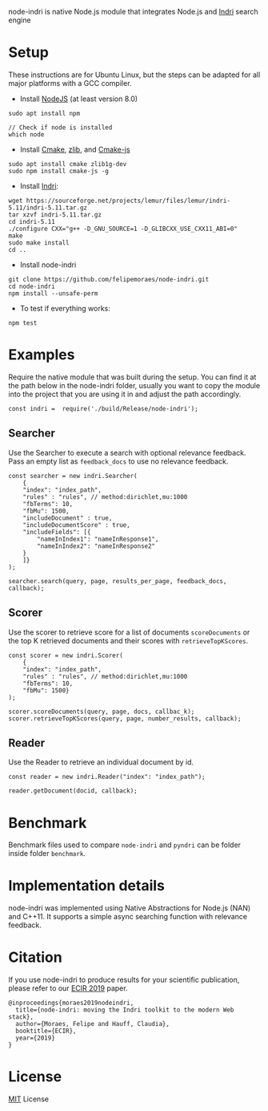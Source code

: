 
node-indri is native Node.js module that integrates Node.js and [Indri](https://www.lemurproject.org/indri.php) search engine 

# Setup
These instructions are for Ubuntu Linux, but the steps can be adapted for all major platforms with a GCC compiler.

- Install [NodeJS](https://nodejs.org/en/) (at least version 8.0)
```
sudo apt install npm

// Check if node is installed
which node
```

- Install [Cmake](https://cmake.org/), [zlib](https://zlib.net/), and [Cmake-js](https://www.npmjs.com/package/cmake-js)
```
sudo apt install cmake zlib1g-dev
sudo npm install cmake-js -g
```

- Install [Indri](https://www.lemurproject.org/indri.php):
```
wget https://sourceforge.net/projects/lemur/files/lemur/indri-5.11/indri-5.11.tar.gz
tar xzvf indri-5.11.tar.gz
cd indri-5.11
./configure CXX="g++ -D_GNU_SOURCE=1 -D_GLIBCXX_USE_CXX11_ABI=0"
make
sudo make install
cd ..
```

- Install node-indri

```
git clone https://github.com/felipemoraes/node-indri.git
cd node-indri
npm install --unsafe-perm
```

- To test if everything works:
```
npm test 
```

# Examples
Require the native module that was built during the setup. You can find it at the path below in the node-indri folder, usually you want to copy the module into the project that you are using it in and adjust the path accordingly.

```
const indri =  require('./build/Release/node-indri');
```

## Searcher
Use the Searcher to execute a search with optional relevance feedback. Pass an empty list as `feedback_docs` to use no relevance feedback.

```
const searcher = new indri.Searcher(
    {
    "index": "index_path", 
    "rules" : "rules", // method:dirichlet,mu:1000
    "fbTerms": 10,
    "fbMu": 1500, 
    "includeDocument" : true,
    "includeDocumentScore" : true, 
    "includeFields": [{ 
        "nameInIndex1": "nameInResponse1", 
        "nameInIndex2": "nameInResponse2"
    }
    ]}
);

searcher.search(query, page, results_per_page, feedback_docs, callback);
```

## Scorer
Use the scorer to retrieve score for a list of documents `scoreDocuments` or the top K retrieved documents and their scores with  `retrieveTopKScores`.

```
const scorer = new indri.Scorer(
    {
    "index": "index_path", 
    "rules" : "rules", // method:dirichlet,mu:1000
    "fbTerms": 10,
    "fbMu": 1500}
);

scorer.scoreDocuments(query, page, docs, callbac_k);
scorer.retrieveTopKScores(query, page, number_results, callback);

```

## Reader 
Use the Reader to retrieve an individual document by id.

```
const reader = new indri.Reader("index": "index_path");

reader.getDocument(docid, callback);
```

# Benchmark

Benchmark files used to compare `node-indri` and `pyndri` can be folder inside folder `benchmark`.

# Implementation details 

node-indri was implemented using Native Abstractions for Node.js (NAN) and C++11. It supports a simple async searching function with relevance feedback.



# Citation
If you use node-indri to produce results for your scientific publication, please refer to our [ECIR 2019]() paper.
```
@inproceedings{moraes2019nodeindri,
  title={node-indri: moving the Indri toolkit to the modern Web stack},
  author={Moraes, Felipe and Hauff, Claudia},
  booktitle={ECIR},
  year={2019}
}
```
# License
[MIT](https://opensource.org/licenses/MIT) License


